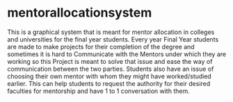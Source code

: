 # mentorallocationsystem
This is a  graphical system that is meant for mentor allocation in colleges and universities for the final year students.
Every year Final Year students are made to make projects for their completion of the degree and sometimes it is hard to Communicate with the Mentors under which they are working so this Project is meant to solve that issue and ease the way of communication between the two parties.
Students also have an issue of choosing their own mentor with whom they might have worked/studied earlier.
This can help students to request the authority for their desired faculties for mentorship and have 1 to 1 conversation with them.
